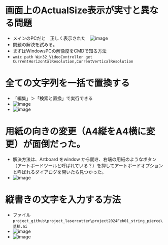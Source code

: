 # 画面上のActualSize表示が実寸と異なる問題
* メインのPCだと　正しく表示された　![image](https://github.com/jamad/jamad.github.io/assets/949913/5d27f4e4-0cec-4735-93d0-7722ac6f879d)
* 問題の解決を試みる。
* まずはWindowsPCの解像度をCMDで知る方法
* `wmic path Win32_VideoController get CurrentHorizontalResolution,CurrentVerticalResolution`


# 全ての文字列を一括で置換する
* 「編集」＞「検索と置換」で実行できる　
* ![image](https://github.com/jamad/jamad.github.io/assets/949913/99f49849-8901-420a-867c-f90a77538cdc)
* ![image](https://github.com/jamad/jamad.github.io/assets/949913/04a53f53-e388-41c4-9f46-a40d45cca52b)


# 用紙の向きの変更（A4縦をA4横に変更）が面倒だった。
* 解決方法は、Artboard をwindow から開き、右端の用紙のようなボタン（アートボードツールと呼ばれている？）を押してアートボードオプションと呼ばれるダイアログを開いたら見つかった。
* ![image](https://github.com/jamad/jamad.github.io/assets/949913/73506b92-b3ec-4658-b8a1-79579f57d10e)



# 縦書きの文字を入力する方法　
* ファイル　`project_github\project_lasercutter\project2024Feb01_string_pierce\草稿.ai`
* ![image](https://github.com/jamad/jamad.github.io/assets/949913/21550e1f-ec30-4399-9b83-3d0feadddf43)
* ![image](https://github.com/jamad/jamad.github.io/assets/949913/34a9f7ee-e112-455c-90ef-fc3dde514161)

